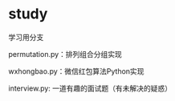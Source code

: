 # study
学习用分支


permutation.py：排列组合分组实现

wxhongbao.py：微信红包算法Python实现

interview.py: 一道有趣的面试题（有未解决的疑惑）
